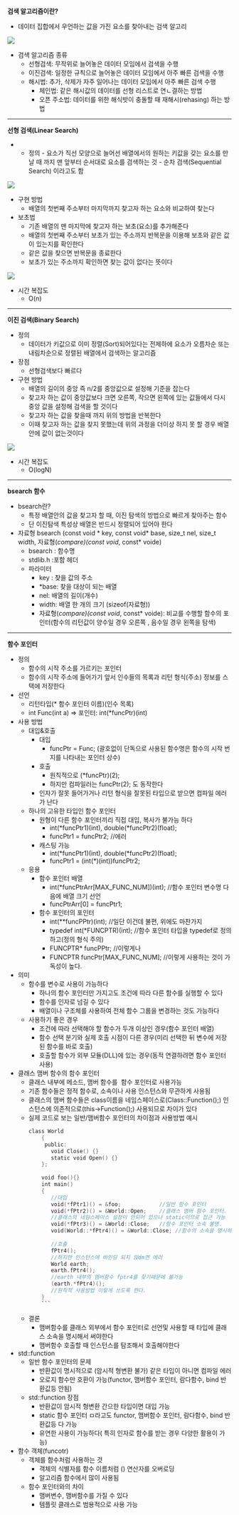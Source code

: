 **검색 알고리즘이란?**

- 데이터 집합에서 우언하는 값을 가진 요소를 찾아내는 검색 알고리

![](https://blog.kakaocdn.net/dn/o1osz/btstSiEjRDt/8mTKfmLezxZR3cf7m9odS1/img.png)

- 검색 알고리즘 종류
    - 선형검색: 무작위로 늘어놓은 데이터 모임에서 검색을 수행
    - 이진검색: 일정한 규칙으로 늘어놓은 데이터 모임에서 아주 빠른 검색을 수행
    - 해시법: 추가, 삭제가 자주 일어나는 데이터 모임에서 아주 빠른 검색 수행
        - 체인법: 같은 해시값의 데이터를 선형 리스트로 연ㄴ결하는 방법
        - 오픈 주소법: 데이터를 위한 해식밧이 충돌할 때 재해시(rehasing) 하는 방법  
              
            

---

**선형 검색(Linear Search)**

- - 정의
        - 요소가 직선 모양으로 늘어선 배열에서의 원하는 키값을 갖는 요소를 만날 때 까지 맨 앞부터 순서대로 요소를 검색하는 것
        - 순차 검색(Sequential Search) 이라고도 함

![](https://blog.kakaocdn.net/dn/cjH5gy/btstRr2OJWh/QhRvuXl86jNtM60OVsKb30/img.png)

- 구현 방법  
    - 배열의 첫번째 주소부터 마지막까지 찾고자 하는 요소와 비교하여 찾는다
- 보초법
    - 기존 배열의 맨 마지막에 찾고자 하는 보초(요소)를 추가해준다
    - 배열의 첫번째 주소부터 보초가 있는 주소까지 반복문을 이용해 보초와 같은 값이 있는지를 확인한다
    - 같은 값을 찾으면 반복문을 종료한다
    - 보초가 있는 주소까지 확인하면 찾는 값이 없다는 뜻이다

![](https://blog.kakaocdn.net/dn/bhRdMD/btstSka9RdV/GNwCAQ7ugeDAmLJzbo9FeK/img.png)

- 시간 복잡도
    - O(n)

---

**이진 검색(Binary Search)**

- 정의
    - 데이터가 키값으로 이미 정렬(Sort)되어있다는 전제하에 요소가 오름차순 또는 내림차순으로 정렬된 배열에서 검색하는 알고리즘
- 장점
    - 선형검색보다 빠르다
- 구현 방법  
    - 배열의 길이의 중앙 즉 n/2를 중앙값으로 설정해 기준을 잡는다
    - 찾고자 하는 값이 중앙값보다 크면 오른쪽, 작으면 왼쪽에 있는 값들에서 다시 중앙 값을 설정해 검색을 할 것이다
    - 찾고자 하는 값을 찾을때 까지 위의 방법을 반복한다
    - 이때 찾고자 하는 값을 찾지 못했는데 위의 과정을 더이상 하지 못 할 경우 배열안에 값이 없는것이다

![](https://blog.kakaocdn.net/dn/cFYJky/btstRQVHNE0/i8av3iYdAkItG1BnwInih0/img.png)

- 시간 복잡도
    - O(logN)

---

**bsearch 함수**

- bsearch란?
    - 특정 배열안의 값을 찾고자 할 때, 이진 탐색의 방법으로 빠르게 찾아주는 함수
    - 단 이진탐색 특성상 배열은 반드시 정렬되어 있어야 한다
- 자료형 bsearch (const void * key, const void* base, size_t nel, size_t width, 자료형(*compare)(const void*, const* voide)
    - bsearch : 함수명
    - stdlib.h :포함 헤더
    - 파라미터
        - key : 찾을 값의 주소
        - *base: 찾을 대상이 되는 배열
        - nel: 배열의 길이(개수)
        - width: 배열 한 개의 크기 (sizeof(자료형))
        - 자료형(*compare)(const void*, const* voide): 비교를 수행할 함수의 포인터(함수의 리턴값이 양수일 경우 오른쪽 , 음수일 경우 왼쪽을 탐색)

---

**함수 포인터**

- 정의 
    - 함수의 시작 주소를 가르키는 포인터
    - 함수의 시작 주소에 들어가기 앞서 인수들의 목록과 리턴 형식(주소) 정보를 스택에 저장한다
- 선언
    - 리턴타입(* 함수 포인터 이름)(인수 목록)
    - int Func(int a) => 포인터: int(*funcPtr)(int)
- 사용 방법
    - 대입&호출
        - 대입
            - funcPtr = Func; (괄호없이 단독으로 사용된 함수명은 함수의 시작 번지를 나타내는 포인터 상수)
        - 호출
            - 원칙적으로 (*funcPtr)(2);
            - 하지만 컴파일러는 funcPtr(2); 도 동작한다
        - 인자가 잘못 들어가거나 리턴 형식을 잘못된 타입으로 받으면 컴파일 에러가 난다
    - 하나의 고유한 타입인 함수 포인터
        - 원형이 다른 함수 포인터끼리 직접 대입, 복사가 불가능 하다
            - int(*funcPtr1)(int), double(*funcPtr2)(float);
            - funcPtr1 = funcPtr2; //에러
        - 캐스팅 가능
            - int(*funcPtr1)(int), double(*funcPtr2)(float);
            - funcPtr1 = (int(*)(int))funcPtr2;
    - 응용
        - 함수 포인터 배열
            - int(*funcPtrArr[MAX_FUNC_NUM])(int); //함수 포인터 변수명 다음에 배열 크기 선언
            - funcPtrArr[0] = funcPtr1;
        - 함수 포인터의 포인터
            - int(**funcPPtr)(int); //일단 이건데 불편, 위에도 마찬가지
            - typedef int(*FUNCPTR)(int); //함수 포인터 타입을 typedef로 정의하고(정의 형식 주의)
            - FUNCPTR* funcPPtr; //이렇게나
            - FUNCPTR funcPtr[MAX_FUNC_NUM]; //이렇게 사용하는 것이 가독성이 높다.
- 의미
    - 함수를 변수로 사용이 가능하다
        - 하나의 함수 포인터만 가지고도 조건에 따라 다른 함수를 실행할 수 있다
        - 함수를 인자로 넘길 수 있다
        - 배열이나 구조체를 사용하여 전체 함수 그룹을 변경하는 것도 가능하다
    - 사용하기 좋은 경우
        - 조건에 따라 선택해야 할 함수가 두개 이상인 경우(함수 포인터 배열)
        - 함수 선택 분기와 실제 호출 시점이 다른 경우(미리 선택한 뒤 변수에 저장된 함수를 바로 호출)
        - 호출할 함수가 외부 모듈(DLL)에 있는 경우(동적 연결하려면 함수 포인터 사용)
- 클래스 맴버 함수의 함수 포인터
    - 클래스 내부에 메소드, 맴버 함수를  함수 포인터로 사용가능
    - 기존 함수들은 정적 함수로, 소속이나 사용 인스턴스와 무관하게 사용됨
    - 클래스의 맴버 함수들은 class이름을 네임스페이스로(Class::Function();) 인스턴스에 의존적으로(this->Function();) 사용되므로 차이가 있다
    - 실제 코드로 보는 일반/맴버함수 포인터의 차이점과 사용방법 예시
		```C++
		class World  
            {  
             public:  
               void Close() {}  
               static void Open() {}  
            };  
              
            void foo(){}  
            int main()  
            {  
               //대입  
               void(*fPtr1)() = &foo;            //일반 함수 포인터  
               void(*fPtr2)() = &World::Open;    //클래스 멤버 함수 포인터.   
               //클래스의 네임스페이스 설정이 안되어 있으나 static이므로 접근 가능  
               void(*fPtr3)() = &World::Close;   //함수 포인터 소속 불명.  
               void(World::*fPtr4)() = &World::Close; //함수의 소속을 명시하면 OK  
              
               //호출  
               fPtr4();                          
               //하지만 인스턴스에 바인딩 되지 않dm면 에러  
               World earth;   
               earth.fPtr4();                   
               //earth 내부의 멤버함수 fptr4를 찾기때문에 불가능  
               (earth.*fPtr4)();                
               //원칙적 사용방법 이렇게 쓰도록 한다.  
            }
            ```
    - 결론
        - 맴버함수를 클래스 외부에서 함수 포인터로 선언및 사용할 때 타입에 클래스 소속을 명시해서 써야한다
        - 맴버함수 호출할 때 인스턴스를 탐조해서 호출해야한다
- std::function
    - 일반 함수 포인터의 문제
        - 반환값이 명시적으로 (암시적 형변환 불가) 같은 타입이 아니면 컴파일 에러
        - 오로지 함수만 호환이 가능(functor, 맴버함수 포인터, 람다함수, bind 반환값등 안됨)
    - std::function 장점
        - 반환값이 암시적 형변환 간으한 타입이면 대입 가능
        - static 함수 포인터 ㅁ라고도 functor, 맴버함수 포인터, 람다함수, bind 반환값등 다 가능
        - 유연한 사용이 가능하다( 특히 인자로 함수를 받는 경우 다양한 활용이 가능)
- 함수 객체(funcotr)
    - 객체를 함수처럼 사용하는 것
        - 객체의 식별자를 함수 이름처럼 () 연산자를 오버로딩
        - 알고리즘 함수에서 많이 사용됨
    - 함수 포인터와의 차이
        - 맴버변수, 맴버함수를 가질 수 있다
        - 템플릿 클래스로 범용적으로 사용 가능